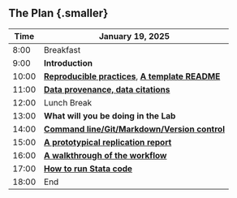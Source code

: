 ## The Plan {.smaller}


| Time  |  January 19, 2025                               |
|-------|-----------------------------------------------------------|
|  8:00 | Breakfast  |
|  9:00 |  **Introduction**      |
| 10:00 |  **[Reproducible practices](part1a.html)**, **[A template README](part1b.html)**        |
| 11:00 | **[Data provenance, data citations](part2.html)**  |
| 12:00 |  Lunch Break                                               |
| 13:00 |  **What will you be doing in the Lab**                    |
| 14:00 |  **[Command line/Git/Markdown/Version control](part4.html)**                      |
| 15:00 |  **[A prototypical replication report](https://labordynamicsinstitute.github.io/ldilab-manual/08-details-replication-report.html)**                         |
| 16:00 | **[A walkthrough of the workflow](https://labordynamicsinstitute.github.io/ldilab-manual/11-00-jira-workflow.html)**|
| 17:00 | **[How to run Stata code](https://labordynamicsinstitute.github.io/ldilab-manual/96-00-using-Stata.html)** |
| 18:00 | End                           |
